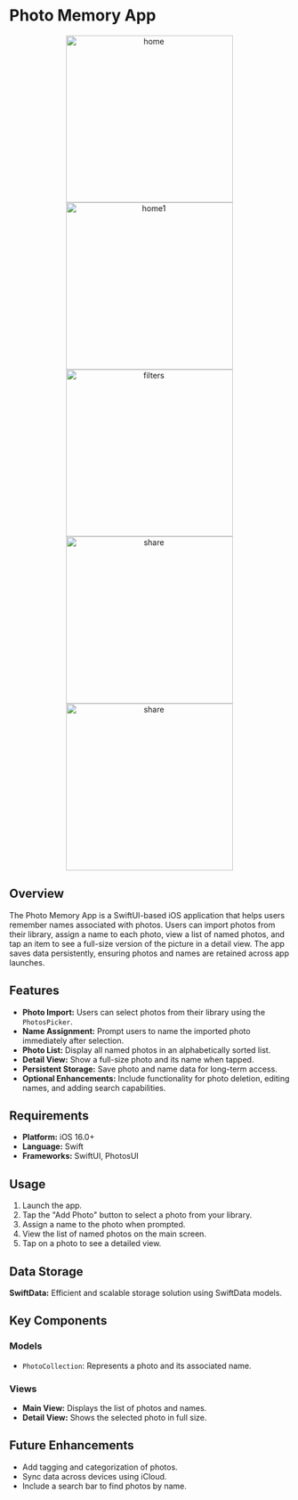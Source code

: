 # Photo Memory App

<p align="center">

  <img src="https://raw.githubusercontent.com/ashut08/100daysSwiftUIChallenge/refs/heads/main/PhotoCollection/Screenshot/Home.png" alt="home" width="300"/>
   <img src="https://raw.githubusercontent.com/ashut08/100daysSwiftUIChallenge/refs/heads/main/PhotoCollection/Screenshot/AfterPhoto.png" alt="home1" width="300"/>
    <img src="https://raw.githubusercontent.com/ashut08/100daysSwiftUIChallenge/refs/heads/main/PhotoCollection/Screenshot/PhotoDetails.png" alt="filters" width="300"/>
      <img src="https://raw.githubusercontent.com/ashut08/100daysSwiftUIChallenge/refs/heads/main/PhotoCollection/Screenshot/PhotoListing.png" alt="share" width="300"/>
          <img src="https://raw.githubusercontent.com/ashut08/100daysSwiftUIChallenge/refs/heads/main/PhotoCollection/Screenshot/EnterPhotoName.png" alt="share" width="300"/>
</p>

## Overview
The Photo Memory App is a SwiftUI-based iOS application that helps users remember names associated with photos. Users can import photos from their library, assign a name to each photo, view a list of named photos, and tap an item to see a full-size version of the picture in a detail view. The app saves data persistently, ensuring photos and names are retained across app launches.



## Features
- **Photo Import:** Users can select photos from their library using the `PhotosPicker`.
- **Name Assignment:** Prompt users to name the imported photo immediately after selection.
- **Photo List:** Display all named photos in an alphabetically sorted list.
- **Detail View:** Show a full-size photo and its name when tapped.
- **Persistent Storage:** Save photo and name data for long-term access.
- **Optional Enhancements:** Include functionality for photo deletion, editing names, and adding search capabilities.

## Requirements
- **Platform:** iOS 16.0+
- **Language:** Swift
- **Frameworks:** SwiftUI, PhotosUI


## Usage
1. Launch the app.
2. Tap the "Add Photo" button to select a photo from your library.
3. Assign a name to the photo when prompted.
4. View the list of named photos on the main screen.
5. Tap on a photo to see a detailed view.

## Data Storage
**SwiftData:** Efficient and scalable storage solution using SwiftData models.

## Key Components
### Models
- `PhotoCollection`: Represents a photo and its associated name.

### Views
- **Main View:** Displays the list of photos and names.
- **Detail View:** Shows the selected photo in full size.




## Future Enhancements
- Add tagging and categorization of photos.
- Sync data across devices using iCloud.
- Include a search bar to find photos by name.

